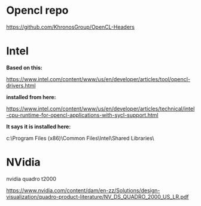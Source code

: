 
# Opencl repo
https://github.com/KhronosGroup/OpenCL-Headers

# Intel
**Based on this:**

https://www.intel.com/content/www/us/en/developer/articles/tool/opencl-drivers.html

**installed from here:**

https://www.intel.com/content/www/us/en/developer/articles/technical/intel-cpu-runtime-for-opencl-applications-with-sycl-support.html

**It says it is installed here:**

c:\Program Files (x86)\Common Files\Intel\Shared Libraries\


# NVidia
nvidia quadro t2000

https://www.nvidia.com/content/dam/en-zz/Solutions/design-visualization/quadro-product-literature/NV_DS_QUADRO_2000_US_LR.pdf
